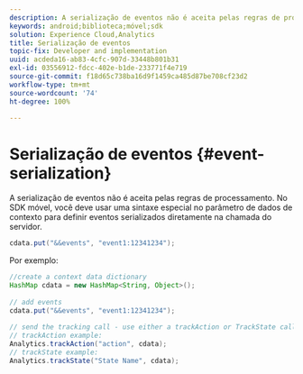 ```yaml
---
description: A serialização de eventos não é aceita pelas regras de processamento. No SDK móvel, você deve usar uma sintaxe especial no parâmetro de dados de contexto para definir eventos serializados diretamente na chamada do servidor.
keywords: android;biblioteca;móvel;sdk
solution: Experience Cloud,Analytics
title: Serialização de eventos
topic-fix: Developer and implementation
uuid: acdeda16-ab83-4cfc-907d-33448b801b31
exl-id: 03556912-fdcc-402e-b1de-233771f4e719
source-git-commit: f18d65c738ba16d9f1459ca485d87be708cf23d2
workflow-type: tm+mt
source-wordcount: '74'
ht-degree: 100%

---
```


# Serialização de eventos {#event-serialization}

A serialização de eventos não é aceita pelas regras de processamento. No SDK móvel, você deve usar uma sintaxe especial no parâmetro de dados de contexto para definir eventos serializados diretamente na chamada do servidor.

```java
cdata.put("&&events", "event1:12341234");
```

Por exemplo:

```java
//create a context data dictionary 
HashMap cdata = new HashMap<String, Object>(); 
 
// add events 
cdata.put("&&events", "event1:12341234"); 
 
// send the tracking call - use either a trackAction or TrackState call. 
// trackAction example: 
Analytics.trackAction("action", cdata); 
// trackState example: 
Analytics.trackState("State Name", cdata);
```
